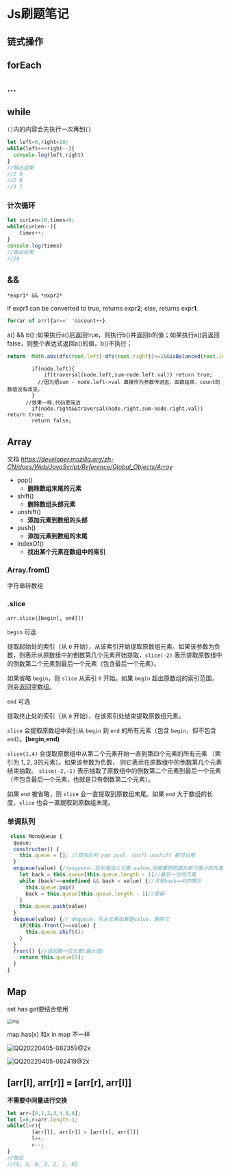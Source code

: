# Js刷题笔记

## 链式操作



## forEach



## ...

## while

`()`内的内容会先执行一次再到`{}`

```js
let left=0,right=10;
while(left++<right--){
  console.log(left,right)
}
//输出结果
//1 9
//2 8
//3 7
```

### 计次循环

```js
let curLen=10,times=0;
while(curLen--){
    times++;
}
console.log(times)
//输出结果
//10
```



## &&

`*expr1* && *expr2* `

If expr**1** can be converted to true, returns expr**2**; else, returns expr**1**.

```js
for(ar of arr){ar==' '&&count++}
```

a() && b() :如果执行a()后返回true，则执行b()并返回b的值；如果执行a()后返回false，则整个表达式返回a()的值，b()不执行；

```js
return  Math.abs(dfs(root.left)-dfs(root.right))<=1&&isBalanced(root.left)&&isBalanced(root.right);
```



```
        if(node.left){
            if(traversal(node.left,sum-node.left.val)) return true;
          //因为把sum - node.left->val 直接作为参数传进去，函数结束，count的数值没有改变。
        }
      //效果一样,代码更简洁
      	if(node.right&&traversal(node.right,sum-node.right.val)) return true;
        return false;
```



## Array

文档 *https://developer.mozilla.org/zh-CN/docs/Web/JavaScript/Reference/Global_Objects/Array*

- pop()
  - **删除数组末尾的元素**
- shift()
  - **删除数组头部元素**
- unshift()
  - **添加元素到数组的头部**
- push()
  - **添加元素到数组的末尾**
- indexOf()
  - **找出某个元素在数组中的索引**



### Array.from()

字符串转数组



### .slice

```
arr.slice([begin[, end]])
```

`begin` 可选

提取起始处的索引（从 `0` 开始），从该索引开始提取原数组元素。如果该参数为负数，则表示从原数组中的倒数第几个元素开始提取，`slice(-2)` 表示提取原数组中的倒数第二个元素到最后一个元素（包含最后一个元素）。

如果省略 `begin`，则 `slice` 从索引 `0` 开始。如果 `begin` 超出原数组的索引范围，则会返回空数组。

`end` 可选

提取终止处的索引（从 `0` 开始），在该索引处结束提取原数组元素。

`slice` 会提取原数组中索引从 `begin` 到 `end` 的所有元素（包含 `begin`，但不包含 `end`）。**[begin,end)**

`slice(1,4)` 会提取原数组中从第二个元素开始一直到第四个元素的所有元素 （索引为 1, 2, 3的元素）。如果该参数为负数， 则它表示在原数组中的倒数第几个元素结束抽取。 `slice(-2,-1)` 表示抽取了原数组中的倒数第二个元素到最后一个元素（不包含最后一个元素，也就是只有倒数第二个元素）。

如果 `end` 被省略，则 `slice` 会一直提取到原数组末尾。如果 `end` 大于数组的长度，`slice` 也会一直提取到原数组末尾。



### 单调队列

```js
 class MonoQueue {
  queue;
  constructor() {
    this.queue = []; //双向队列 pop push  shift unshift 都可以用
  }
  enqueue(value) {//enqueue，在队尾加入元素 value,但是要把前面比新元素小的元素都删掉
    let back = this.queue[this.queue.length - 1]//最后一位的元素
    while (back!==undefined && back < value) {//注意back==0的情况
      this.queue.pop()
      back = this.queue[this.queue.length - 1]//更新
    }
    this.queue.push(value)
  }
  dequeue(value) {// dequeue，队头元素如果是value，删除它
    if(this.front()==value) {
      this.queue.shift();
    }
  }
  front() {//返回第一位元素(最大值)
    return this.queue[0];
  }
}
```



## Map

set has get要结合使用

<img src="https://cdn.nlark.com/yuque/0/2022/png/25531662/1648796715252-b821ae97-66e7-4d31-a9c6-427fcf7aab6b.png" alt="img" style="zoom:67%;" />



map.has(x) 和x in map 不一样

![QQ20220405-082359@2x](/Users/wsp/Documents/Algorithm/img/QQ20220405-082359@2x.png)

![QQ20220405-082419@2x](/Users/wsp/Documents/Algorithm/img/QQ20220405-082419@2x.png)

## [arr[l], arr[r]] = [arr[r], arr[l]]

**不需要中间量进行交换**

```js
let arr=[0,1,2,3,4,5,6];
let l=0,r=arr.length-1;
while(l<r){
        [arr[l], arr[r]] = [arr[r], arr[l]]
        l++;
        r--;
}
//输出
//[6, 5, 4, 3, 2, 1, 0]
```

